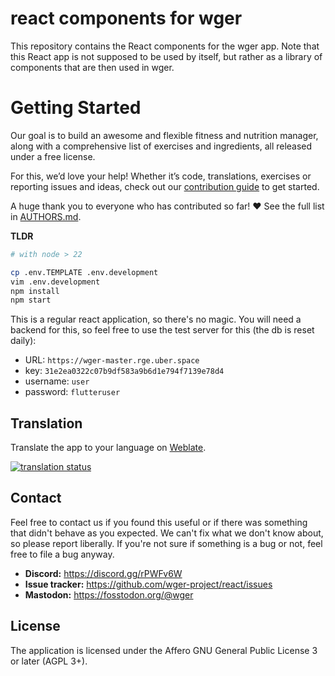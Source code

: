 # react components for wger

This repository contains the React components for the wger app. Note that this
React app is not supposed to be used by itself, but rather as a library of
components that are then used in wger.

# Getting Started

Our goal is to build an awesome and flexible fitness and nutrition manager,
along with a comprehensive list of exercises and ingredients, all released
under a free license.

For this, we’d love your help! Whether it’s code, translations, exercises or
reporting issues and ideas, check out our
[contribution guide](https://wger.readthedocs.io/en/latest/contributing.html)
to get started.

A huge thank you to everyone who has contributed so far! ❤️ See the full list
in [AUTHORS.md](AUTHORS.md).

**TLDR**

```bash
# with node > 22

cp .env.TEMPLATE .env.development
vim .env.development
npm install
npm start 
```

This is a regular react application, so there's no magic. You will need a backend
for this, so feel free to use the test server for this (the db is reset daily):

* URL: `https://wger-master.rge.uber.space`
* key: `31e2ea0322c07b9df583a9b6d1e794f7139e78d4`
* username: `user`
* password: `flutteruser`

## Translation

Translate the app to your language on [Weblate](https://hosted.weblate.org/engage/wger/).

[![translation status](https://hosted.weblate.org/widgets/wger/-/frontend/multi-blue.svg)](https://hosted.weblate.org/engage/wger/)

## Contact

Feel free to contact us if you found this useful or if there was something that didn't behave as you expected. We can't
fix what we don't know about, so please report liberally. If you're not sure if something is a bug or not, feel free to
file a bug anyway.

* **Discord:** <https://discord.gg/rPWFv6W>
* **Issue tracker:** <https://github.com/wger-project/react/issues>
* **Mastodon:** <https://fosstodon.org/@wger>

## License

The application is licensed under the Affero GNU General Public License 3 or later (AGPL 3+).
